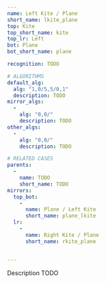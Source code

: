 ```yaml
---
name: Left Kite / Plane
short_name: lkite_plane
top: Kite
top_short_name: kite
top_lr: Left
bot: Plane
bot_short_name: plane

recognition: TODO

# ALGORITHMS
default_alg:
  alg: "1,0/5,5/0,1"
  description: TODO
mirror_algs:
  -
    alg: "0,0/"
    description: TODO
other_algs:
  -
    alg: "0,0/"
    description: TODO

# RELATED CASES
parents:
  -
    name: TODO
    short_name: TODO
mirrors:
  top_bot:
    -
      name: Plane / Left Kite
      short_name: plane_lkite
  lr:
    -
      name: Right Kite / Plane
      short_name: rkite_plane


---
```


Description TODO

